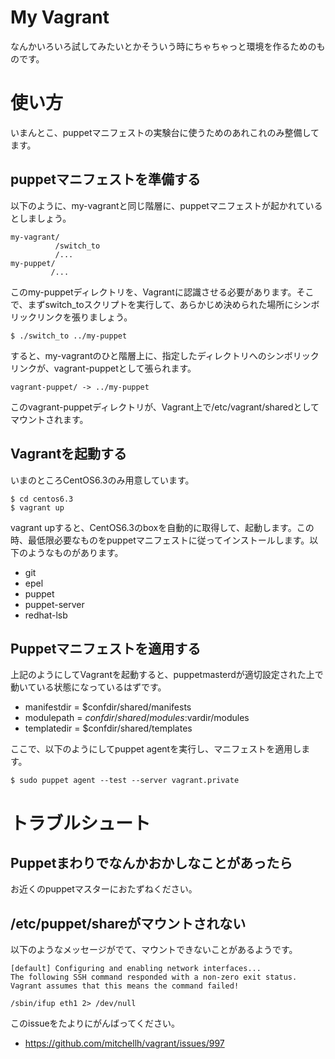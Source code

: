 # My Vagrant

なんかいろいろ試してみたいとかそういう時にちゃちゃっと環境を作るためのものです。

# 使い方

いまんとこ、puppetマニフェストの実験台に使うためのあれこれのみ整備してます。

## puppetマニフェストを準備する

以下のように、my-vagrantと同じ階層に、puppetマニフェストが起かれているとしましょう。

```
my-vagrant/
          /switch_to
          /...
my-puppet/
         /...
```

このmy-puppetディレクトリを、Vagrantに認識させる必要があります。そこで、まずswitch_toスクリプトを実行して、あらかじめ決められた場所にシンボリックリンクを張りましょう。

```
$ ./switch_to ../my-puppet
```

すると、my-vagrantのひと階層上に、指定したディレクトリへのシンボリックリンクが、vagrant-puppetとして張られます。

```
vagrant-puppet/ -> ../my-puppet
```

このvagrant-puppetディレクトリが、Vagrant上で/etc/vagrant/sharedとしてマウントされます。

## Vagrantを起動する

いまのところCentOS6.3のみ用意しています。

```
$ cd centos6.3
$ vagrant up
```

vagrant upすると、CentOS6.3のboxを自動的に取得して、起動します。この時、最低限必要なものをpuppetマニフェストに従ってインストールします。以下のようなものがあります。

  * git
  * epel
  * puppet
  * puppet-server
  * redhat-lsb

## Puppetマニフェストを適用する

上記のようにしてVagrantを起動すると、puppetmasterdが適切設定された上で動いている状態になっているはずです。

  * manifestdir = $confdir/shared/manifests
  * modulepath  = $confdir/shared/modules:$vardir/modules
  * templatedir = $confdir/shared/templates

ここで、以下のようにしてpuppet agentを実行し、マニフェストを適用します。

```
$ sudo puppet agent --test --server vagrant.private
```

# トラブルシュート

## Puppetまわりでなんかおかしなことがあったら

お近くのpuppetマスターにおたずねください。

## /etc/puppet/shareがマウントされない

以下のようなメッセージがでて、マウントできないことがあるようです。

```
[default] Configuring and enabling network interfaces...
The following SSH command responded with a non-zero exit status.
Vagrant assumes that this means the command failed!

/sbin/ifup eth1 2> /dev/null
```

このissueをたよりにがんばってください。

  * https://github.com/mitchellh/vagrant/issues/997

